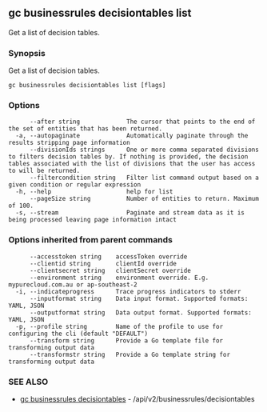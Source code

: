 ## gc businessrules decisiontables list

Get a list of decision tables.

### Synopsis

Get a list of decision tables.

```
gc businessrules decisiontables list [flags]
```

### Options

```
      --after string             The cursor that points to the end of the set of entities that has been returned.
  -a, --autopaginate             Automatically paginate through the results stripping page information
      --divisionIds strings      One or more comma separated divisions to filters decision tables by. If nothing is provided, the decision tables associated with the list of divisions that the user has access to will be returned.
      --filtercondition string   Filter list command output based on a given condition or regular expression
  -h, --help                     help for list
      --pageSize string          Number of entities to return. Maximum of 100.
  -s, --stream                   Paginate and stream data as it is being processed leaving page information intact
```

### Options inherited from parent commands

```
      --accesstoken string    accessToken override
      --clientid string       clientId override
      --clientsecret string   clientSecret override
      --environment string    environment override. E.g. mypurecloud.com.au or ap-southeast-2
  -i, --indicateprogress      Trace progress indicators to stderr
      --inputformat string    Data input format. Supported formats: YAML, JSON
      --outputformat string   Data output format. Supported formats: YAML, JSON
  -p, --profile string        Name of the profile to use for configuring the cli (default "DEFAULT")
      --transform string      Provide a Go template file for transforming output data
      --transformstr string   Provide a Go template string for transforming output data
```

### SEE ALSO

* [gc businessrules decisiontables](gc_businessrules_decisiontables.html)	 - /api/v2/businessrules/decisiontables


